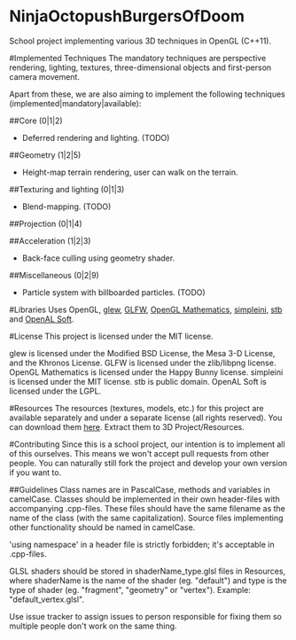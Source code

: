 NinjaOctopushBurgersOfDoom
==========================

School project implementing various 3D techniques in OpenGL (C++11).

#Implemented Techniques
The mandatory techniques are perspective rendering, lighting, textures, three-dimensional objects and first-person camera movement.

Apart from these, we are also aiming to implement the following techniques (implemented|mandatory|available):

##Core (0|1|2)
* Deferred rendering and lighting. (TODO)

##Geometry (1|2|5)
* Height-map terrain rendering, user can walk on the terrain.

##Texturing and lighting (0|1|3)
* Blend-mapping. (TODO)

##Projection (0|1|4)

##Acceleration (1|2|3)
* Back-face culling using geometry shader.

##Miscellaneous (0|2|9)
* Particle system with billboarded particles. (TODO)

#Libraries
Uses OpenGL, [glew](http://glew.sourceforge.net/), [GLFW](http://www.glfw.org/), [OpenGL Mathematics](http://glm.g-truc.net/0.9.6/index.html), [simpleini](https://github.com/brofield/simpleini),  [stb](https://github.com/nothings/stb) and [OpenAL Soft](http://kcat.strangesoft.net/openal.html).

#License
This project is licensed under the MIT license.

glew is licensed under the Modified BSD License, the Mesa 3-D License, and the Khronos License. GLFW is licensed under the zlib/libpng license. OpenGL Mathematics is licensed under the Happy Bunny license. simpleini is licensed under the MIT license. stb is public domain. OpenAL Soft is licensed under the LGPL.

#Resources
The resources (textures, models, etc.) for this project are available separately and under a separate license (all rights reserved). You can download them [here](https://www.dropbox.com/sh/be6nx0qehx18kef/AABQPizx1kvYIurCqlS8N6uga?dl=1). Extract them to 3D Project/Resources.

#Contributing
Since this is a school project, our intention is to implement all of this ourselves. This means we won't accept pull requests from other people. You can naturally still fork the project and develop your own version if you want to.

##Guidelines
Class names are in PascalCase, methods and variables in camelCase. Classes should be implemented in their own header-files with accompanying .cpp-files. These files should have the same filename as the name of the class (with the same capitalization). Source files implementing other functionality should be named in camelCase.

'using namespace' in a header file is strictly forbidden; it's acceptable in .cpp-files.

GLSL shaders should be stored in shaderName_type.glsl files in Resources, where shaderName is the name of the shader (eg. "default") and type is the type of shader (eg. "fragment", "geometry" or "vertex"). Example: "default_vertex.glsl".

Use issue tracker to assign issues to person responsible for fixing them so multiple people don't work on the same thing.

